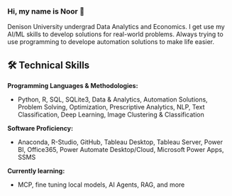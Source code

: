 ### Hi, my name is Noor 👋

Denison University undergrad Data Analytics and Economics. I get use my AI/ML skills to develop solutions for real-world problems. Always trying to use programming to develope automation solutions to make life easier.  


## 🛠 Technical Skills
 **Programming Languages & Methodologies:** 
- Python, R, SQL, SQLite3, Data & Analytics, Automation Solutions, Problem Solving, Optimization, Prescriptive Analytics, NLP, Text Classification, Deep Learning, Image Clustering & Classification
  
**Software Proficiency:** 
- Anaconda, R-Studio, GitHub, Tableau Desktop, Tableau Server, Power BI, Office365, Power Automate Desktop/Cloud, Microsoft Power Apps, SSMS

**Currently learning:** 
- MCP, fine tuning local models, AI Agents, RAG, and more
  
<!--
**ashrifehn/ashrifehn** is a ✨ _special_ ✨ repository because its `README.md` (this file) appears on your GitHub profile.

Here are some ideas to get you started:

- 🔭 I’m currently working on ...
- 🌱 I’m currently learning ...
- 👯 I’m looking to collaborate on ...
- 🤔 I’m looking for help with ...
- 💬 Ask me about ...
- 📫 How to reach me: ...
- 😄 Pronouns: ...
- ⚡ Fun fact: ...
-->
